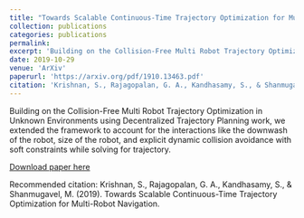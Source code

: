```yaml
---
title: "Towards Scalable Continuous‑Time Trajectory Optimization for Multi‑Robot Navigation"
collection: publications
categories: publications
permalink: 
excerpt: 'Building on the Collision-Free Multi Robot Trajectory Optimization in Unknown Environments using Decentralized Trajectory Planning work, we extended the framework to account for the interactions like the downwash of the robot, size of the robot, and explicit dynamic collision avoidance with soft constraints while solving for trajectory.'
date: 2019-10-29
venue: 'ArXiv'
paperurl: 'https://arxiv.org/pdf/1910.13463.pdf'
citation: 'Krishnan, S., Rajagopalan, G. A., Kandhasamy, S., & Shanmugavel, M. (2019). Towards Scalable Continuous-Time Trajectory Optimization for Multi-Robot Navigation.'
---
```

Building on the Collision-Free Multi Robot Trajectory Optimization in Unknown Environments using Decentralized Trajectory Planning work, we extended the framework to account for the interactions like the downwash of the robot, size of the robot, and explicit dynamic collision avoidance with soft constraints while solving for trajectory.

[Download paper here](https://arxiv.org/pdf/1910.13463.pdf)

Recommended citation: Krishnan, S., Rajagopalan, G. A., Kandhasamy, S., & Shanmugavel, M. (2019). Towards Scalable Continuous-Time Trajectory Optimization for Multi-Robot Navigation.
